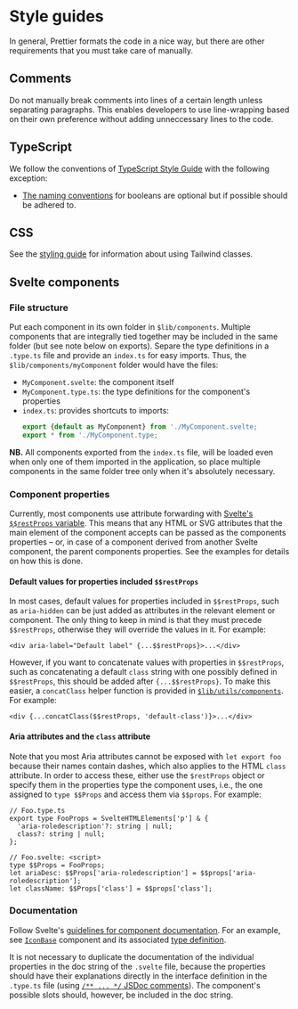 # Style guides

In general, Prettier formats the code in a nice way, but there are other requirements that you must take care of manually.

## Comments

Do not manually break comments into lines of a certain length unless separating paragraphs. This enables developers to use line-wrapping based on their own preference without adding unneccessary lines to the code.

## TypeScript

We follow the conventions of [TypeScript Style Guide](https://mkosir.github.io/typescript-style-guide/) with the following exception:

- [The naming conventions](https://mkosir.github.io/typescript-style-guide/#variables-1) for booleans are optional but if possible should be adhered to.

## CSS

See the [styling guide](../frontend/styling.md) for information about using Tailwind classes.

## Svelte components

### File structure

Put each component in its own folder in `$lib/components`. Multiple components that are integrally tied together may be included in the same folder (but see note below on exports). Separe the type definitions in a `.type.ts` file and provide an `index.ts` for easy imports. Thus, the `$lib/components/myComponent` folder would have the files:

- `MyComponent.svelte`: the component itself
- `MyComponent.type.ts`: the type definitions for the component's properties
- `index.ts`: provides shortcuts to imports:
  ```ts
  export {default as MyComponent} from './MyComponent.svelte;
  export * from './MyComponent.type;
  ```

**NB.** All components exported from the `index.ts` file, will be loaded even when only one of them imported in the application, so place multiple components in the same folder tree only when it's absolutely necessary.

### Component properties

Currently, most components use attribute forwarding with [Svelte's `$$restProps` variable](https://svelte.dev/docs/basic-markup#attributes-and-props). This means that any HTML or SVG attributes that the main element of the component accepts can be passed as the components properties – or, in case of a component derived from another Svelte component, the parent components properties. See the examples for details on how this is done.

#### Default values for properties included `$$restProps`

In most cases, default values for properties included in `$$restProps`, such as `aria-hidden` can be just added as attributes in the relevant element or component. The only thing to keep in mind is that they must precede `$$restProps`, otherwise they will override the values in it. For example:

```tsx
<div aria-label="Default label" {...$$restProps}>...</div>
```

However, if you want to concatenate values with properties in `$$restProps`, such as concatenating a default `class` string with one possibly defined in `$$restProps`, this should be added after `{...$$restProps}`. To make this easier, a `concatClass` helper function is provided in [`$lib/utils/components`](../../frontend/src/lib/utils/components.ts). For example:

```tsx
<div {...concatClass($$restProps, 'default-class')}>...</div>
```

#### Aria attributes and the `class` attribute

Note that you most Aria attributes cannot be exposed with `let export foo` because their names contain dashes, which also applies to the HTML `class` attribute. In order to access these, either use the `$restProps` object or specify them in the properties type the component uses, i.e., the one assigned to `type $$Props` and access them via `$$props`. For example:

```tsx
// Foo.type.ts
export type FooProps = SvelteHTMLElements['p'] & {
  'aria-roledescription'?: string | null;
  class?: string | null;
};

// Foo.svelte: <script>
type $$Props = FooProps;
let ariaDesc: $$Props['aria-roledescription'] = $$props['aria-roledescription'];
let className: $$Props['class'] = $$props['class'];
```

### Documentation

Follow Svelte's [guidelines for component documentation](https://svelte.dev/docs/faq#how-do-i-document-my-components). For an example, see [`IconBase`](../../frontend/src/lib/components/icon/base/IconBase.svelte) component and its associated [type definition](../../frontend/src/lib/components/icon/base/IconBase.type.ts).

It is not necessary to duplicate the documentation of the individual properties in the doc string of the `.svelte` file, because the properties should have their explanations directly in the interface definition in the `.type.ts` file (using [`/** ... */` JSDoc comments](https://www.typescriptlang.org/docs/handbook/jsdoc-supported-types.html)). The component's possible slots should, however, be included in the doc string.